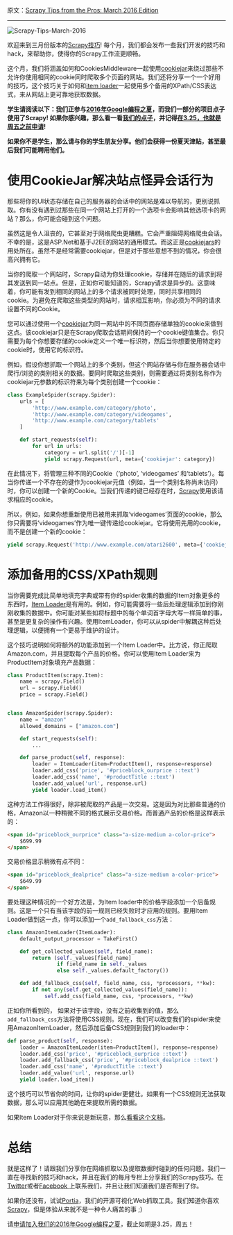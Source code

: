 原文：[Scrapy Tips from the Pros: March 2016 Edition](https://blog.scrapinghub.com/2016/03/23/scrapy-tips-from-the-pros-march-2016-edition/)

---


![Scrapy-Tips-March-2016](https://scrapinghub.files.wordpress.com/2016/03/scrapy-tips-march-2016.png?w=648)

欢迎来到三月份版本的[Scrapy技巧](https://blog.scrapinghub.com/category/scrapy-tips-from-the-pros/)! 每个月，我们都会发布一些我们开发的技巧和hack，来帮助你，使得你的Scrapy工作流更顺畅。

这个月，我们将涵盖如何和CookiesMiddleware一起使用[cookiejar](http://doc.scrapy.org/en/latest/topics/downloader-middleware.html#std:reqmeta-cookiejar)来绕过那些不允许你使用相同的cookie同时爬取多个页面的网站。我们还将分享一个一个好用的技巧，这个技巧关于如何和[item loader](http://doc.scrapy.org/en/latest/topics/loaders.html)一起使用多个备用的XPath/CSS表达式，来从网站上更可靠地获取数据。

**学生请阅读以下：我们正参与[2016年Google编程之夏](https://blog.scrapinghub.com/2016/03/14/join-scrapinghub-for-google-summer-of-code-2016/)，而我们一部分的项目点子使用了Scrapy! 如果你感兴趣，那么看一看[我们的点子](http://gsoc2016.scrapinghub.com/ideas/)，并记得[在3.25，也就是周五之前申请](https://wiki.python.org/moin/SummerOfCode/2016#How_do_I_Apply.3F)!**

**如果你不是学生，那么请与你的学生朋友分享。他们会获得一份夏天津贴，甚至最后我们可能聘用他们。**

# 使用CookieJar解决站点怪异会话行为

那些将你的UI状态存储在自己的服务器的会话中的网站是难以导航的，更别说抓取。你有没有遇到过那些在同一个网站上打开的一个选项卡会影响其他选项卡的网站？那么，你可能会碰到这个问题。

虽然这是令人沮丧的，它甚至对于网络爬虫更糟糕。它会严重阻碍网络爬虫会话。不幸的是，这是ASP.Net和基于J2EE的网站的通用模式。而这正是[cookiejars](http://doc.scrapy.org/en/latest/topics/downloader-middleware.html#std:reqmeta-cookiejar)的用处所在。虽然不是经常需要cookiejar，但是对于那些意想不到的情况，你会很高兴拥有它。

当你的爬取一个网站时，Scrapy自动为你处理cookie，存储并在随后的请求到将其发送到同一站点。但是，正如你可能知道的，Scrapy请求是异步的。这意味着，你可能有发到相同的网站上的多个请求被同时处理，同时共享相同的cookie。为避免在爬取这些类型的网站时，请求相互影响，你必须为不同的请求设置不同的Cookie。

您可以通过使用一个[cookiejar](http://doc.scrapy.org/en/latest/topics/downloader-middleware.html#std:reqmeta-cookiejar)为同一网站中的不同页面存储单独的cookie来做到这点。该cookiejar只是在Scrapy爬取会话期间保持的一个cookie键值集合。你只需要为每个你想要存储的cookie定义一个唯一标识符，然后当你想要使用特定的cookie时，使用它的标识符。

例如，假设你想抓取一个网站上的多个类别，但这个网站存储与你在服务器会话中爬行/浏览的类别相关的数据。要同时爬取这些类别，则需要通过将类别名称作为cookiejar元参数的标识符来为每个类别创建一个cookie：
```py
class ExampleSpider(scrapy.Spider):
    urls = [
        'http://www.example.com/category/photo',
        'http://www.example.com/category/videogames',
        'http://www.example.com/category/tablets'
    ]

    def start_requests(self):
        for url in urls:
            category = url.split('/')[-1]
            yield scrapy.Request(url, meta={'cookiejar': category})
```

在此情况下，将管理三种不同的Cookie（‘photo’, ‘videogames’ 和‘tablets’）。每当你传递一个不存在的键作为cookiejar元值（例如，当一个类别名称尚未访问）时，你可以创建一个新的Cookie。当我们传递的键已经存在时，[Scrapy](http://scrapy.org/)使用该请求相应的cookie。

所以，例如，如果你想重新使用已被用来抓取‘videogames’页面的cookie，那么你只需要将‘videogames’作为唯一键传递给cookiejar。它将使用先用的cookie，而不是创建一个新的cookie：
```py
yield scrapy.Request('http://www.example.com/atari2600', meta={'cookiejar': 'videogames'})
```

# 添加备用的CSS/XPath规则

当你需要完成比简单地填充字典或带有你的spider收集的数据的Item对象更多的东西时，[Item Loader](http://doc.scrapy.org/en/latest/topics/loaders.html)是有用的。例如，你可能需要将一些后处理逻辑添加到你刚刚收集的数据中。你可能对某些如将标题中的每个单词首字母大写一样简单的事，甚至是更复杂的操作有兴趣。使用ItemLoader，你可以从spider中解耦这种后处理逻辑，以便拥有一个更易于维护的设计。

这个技巧说明如何将额外的功能添加到一个Item Loader中。比方说，你正爬取Amazon.com，并且提取每个产品的价格。你可以使用Item Loader来为ProductItem对象填充产品数据：

```py
class ProductItem(scrapy.Item):
    name = scrapy.Field()
    url = scrapy.Field()
    price = scrapy.Field()


class AmazonSpider(scrapy.Spider):
    name = "amazon"
    allowed_domains = ["amazon.com"]

    def start_requests(self):
        ...

    def parse_product(self, response):
        loader = ItemLoader(item=ProductItem(), response=response)
        loader.add_css('price', '#priceblock_ourprice ::text')
        loader.add_css('name', '#productTitle ::text')
        loader.add_value('url', response.url)
        yield loader.load_item()
```

这种方法工作得很好，除非被爬取的产品是一次交易。这是因为对比那些普通的价格，Amazon以一种稍微不同的格式展示交易价格。而普通产品的价格是这样表示的：
```html
<span id="priceblock_ourprice" class="a-size-medium a-color-price">
    $699.99
</span>
```

交易价格显示稍微有点不同：
```html
<span id="priceblock_dealprice" class="a-size-medium a-color-price">
    $649.99
</span>
```

要处理这种情况的一个好方法是，为Item loader中的价格字段添加一个后备规则。这是一个只有当该字段的前一规则已经失败时才应用的规则。要用Item Loader做到这一点，你可以添加一个`add_fallback_css`方法：
```py
class AmazonItemLoader(ItemLoader):
    default_output_processor = TakeFirst()

    def get_collected_values(self, field_name):
        return (self._values[field_name]
                if field_name in self._values
                else self._values.default_factory())

    def add_fallback_css(self, field_name, css, *processors, **kw):
        if not any(self.get_collected_values(field_name)):
            self.add_css(field_name, css, *processors, **kw)
```

正如你所看到的， 如果对于该字段，没有之前收集到的值，那么`add_fallback_css`方法将使用CSS规则。现在，我们可以改变我们的spider来使用AmazonItemLoader，然后添加后备CSS规则到我们的loader中：
```py
def parse_product(self, response):
    loader = AmazonItemLoader(item=ProductItem(), response=response)
    loader.add_css('price', '#priceblock_ourprice ::text')
    loader.add_fallback_css('price', '#priceblock_dealprice ::text')
    loader.add_css('name', '#productTitle ::text')
    loader.add_value('url', response.url)
    yield loader.load_item()
```

这个技巧可以节省你的时间，让你的spider更健壮。如果有一个CSS规则无法获取数据，那么可以应用其他跪在来提取所需的数据。

如果Item Loader对于你来说是新玩意，那么[看看这个文档](http://doc.scrapy.org/en/latest/topics/loaders.html)。

# 总结

就是这样了！请跟我们分享你在网络抓取以及提取数据时碰到的任何问题。我们一直在寻找新的技巧和hack，并且在我们的每月专栏上分享我们的Scrapy技巧。在[Twitter](https://twitter.com/ScrapingHub)或者[Facebook ](https://www.facebook.com/ScrapingHub/)上联系我们，并且让我们知道我们是否帮到了你。

如果你还没有，试试[Portia](http://doc.scrapinghub.com/portia.html)，我们的开源可视化Web抓取工具。我们知道你喜欢[Scrapy](http://scrapy.org/)，但是体验从来就不是一种令人痛苦的事 ;)

请[申请加入我们的2016年Google编程之夏](http://gsoc2016.scrapinghub.com/ideas/)，截止如期是3.25，周五！

